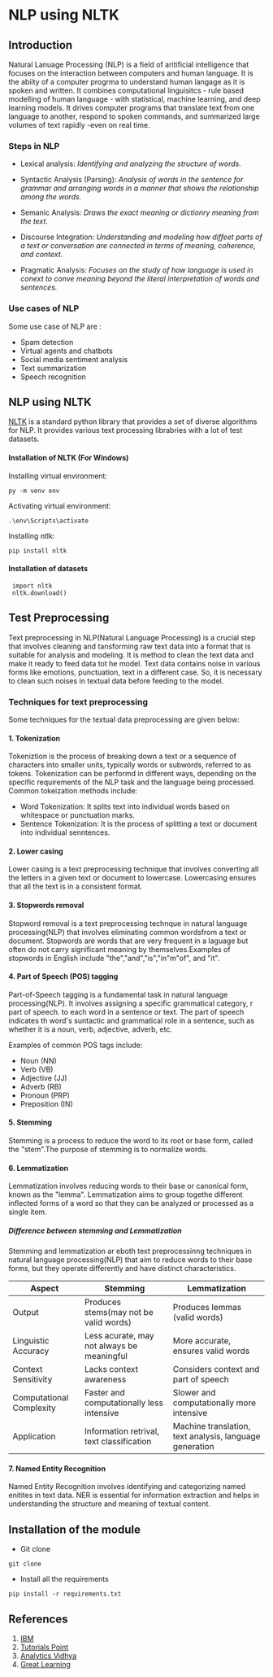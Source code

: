 
# NLP using NLTK

## Introduction
Natural Lanuage Processing (NLP) is a field of aritificial intelligence that focuses on the interaction between computers and human language. It is the abiity of a computer progrma to understand human langage as it is spoken and written. It combines computational linguisitcs - rule based modelling of human language - with statistical, machine learning, and deep learning models. It drives computer programs that translate text from one language to another, respond to spoken commands, and summarized large volumes of text rapidly -even on real time.

### Steps in NLP
- Lexical analysis: _Identifying and analyzing the structure of words._
   
- Syntactic Analysis (Parsing): _Analysis of words in the sentence for grammar and arranging words in a manner that shows the relationship among the words._

- Semanic Analysis: _Draws the exact meaning or dictionry meaning from the text._

- Discourse Integration: _Understanding and modeling how diffeet parts of a text or conversation are connected in terms of meaning, coherence, and context._

- Pragmatic Analysis: _Focuses on the study of how language is used in conext to conve meaning beyond the literal interpretation of words and sentences._

### Use cases of NLP
Some use case of NLP are :
- Spam detection
- Virtual agents and chatbots
- Social media sentiment analysis
- Text summarization
- Speech recognition

## NLP using NLTK
[NLTK](https://www.nltk.org/) is a standard python library that provides a set of diverse algorithms for NLP. It provides various text processing librabries with a lot of test datasets.
#### Installation of NLTK (For Windows)
Installing  virtual environment:
```
py -m venv env
```
Activating virtual environment:
```
.\env\Scripts\activate
```
Installing ntlk:

```
pip install nltk
```

#### Installation of datasets
```
 import nltk
 nltk.download()
```
## Test Preprocessing
Text preprocessing in NLP(Natural Language Processing) is a crucial step that involves cleaning and tansforming raw text data into a format that is suitable for analysis and modeling. It is method to clean the text data and make it ready to feed data tot he model. Text data contains noise in various forms like emotions, punctuation, text in a different case. So, it is necessary to clean such noises in textual data before feeding to the model.

###  Techniques for text preprocessing
Some techniques for the textual data preprocessing are given below:
#### 1. Tokenization
Tokeniztion is the process of breaking down a text or a sequence of characters into smaller units, typically words or subwords, referred to as tokens. Tokenization can be performd in different ways, depending on the specific requirements of the NLP task and the language being processed. Common tokeization methods include:
- Word Tokenization:
    It splits text into individual words based on whitespace or punctuation marks.
- Sentence Tokenization: 
    It is the process of splitting a text or document into individual senntences. 
#### 2. Lower casing
Lower casing is a text preprocessing technique that involves converting all the letters in a given text or document to lowercase. Lowercasing ensures that all the text is in a consistent format. 
#### 3. Stopwords removal
Stopword removal is a text preprocessing technque in natural language processing(NLP)
that involves eliminating common wordsfrom a text or document. Stopwords are words that are very frequent in a laguage but often do not carry significant meaning by themselves.Examples of stopwords in English include "the","and","is","in"m"of", and "it".
#### 4. Part of Speech (POS) tagging
Part-of-Speech tagging is a fundamental task in natural language processing(NLP). It involves assigning a specific grammatical category, r part of speech. to each word in a sentence or text. The part of speech indicates th word's suntactic and grammatical role in a sentence, such as whether it is a noun, verb, adjective, adverb, etc.

Examples of common POS tags include:
- Noun (NN)
- Verb (VB)
- Adjective (JJ)
- Adverb (RB)
- Pronoun (PRP)
- Preposition (IN)

#### 5. Stemming
Stemming is a process to reduce the word to its root or base form, called the "stem".The purpose of stemming is to normalize words.

#### 6. Lemmatization
Lemmatization involves reducing words to their base or canonical form, known as the "lemma". Lemmatization aims to group togethe different inflected forms of a word so that they can be analyzed or processed as a single item.

##### Difference between stemming and Lemmatization
Stemming and lemmatization ar eboth text preprocessinng techniques in natural language processing(NLP) that aim to reduce words to their base forms, but they operate differently and have distinct characteristics.

| Aspect | Stemming | Lemmatization |
|--- | --- | --- |
| Output | Produces stems(may not be valid words) | Produces lemmas (valid words) |
| Linguistic Accuracy | Less acurate, may not always be meaningful | More accurate, ensures valid words |
| Context Sensitivity  | Lacks context awareness | Considers context and part of speech |
| Computational Complexity | Faster and computationally less intensive | Slower and computationally more intensive |
| Application | Information retrival, text classification | Machine translation, text analysis, language generation |


#### 7. Named Entity Recognition
Named Entity Recognition involves identifying and categorizing named enitites in text data. NER is essential for information extraction and helps in understanding the structure and meaning of textual content.

## Installation of the module
- Git clone
```
git clone 
```
- Install all the requirements
```
pip install -r requirements.txt
```


## References
1. [IBM](https://www.ibm.com/topics/natural-language-processing)
2. [Tutorials Point](https://www.tutorialspoint.com/artificial_intelligence/artificial_intelligence_natural_language_processing.htm)
3. [Analytics Vidhya](https://www.analyticsvidhya.com/blog/2021/06/must-known-techniques-for-text-preprocessing-in-nlp/)
4. [Great Learning](https://www.mygreatlearning.com/blog/nltk-tutorial-with-python/)




